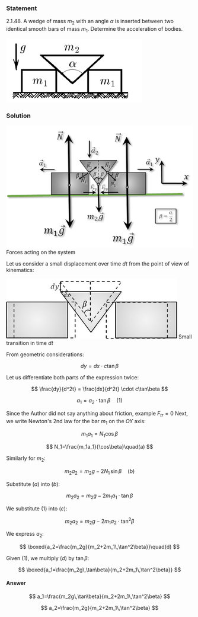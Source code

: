 ###  Statement

$2.1.48.$ A wedge of mass $m_2$ with an angle $\alpha$ is inserted between two identical smooth bars of mass $m_1$. Determine the acceleration of bodies.

![ For problem $2.1.48$ |367x172, 39%](../../img/2.1.48/statement.png)

### Solution

![ Forces acting on the system |617x405, 67%](../../img/2.1.48/sol.png)  Forces acting on the system

Let us consider a small displacement over time $dt$ from the point of view of kinematics:

![ Small transition in time $dt$ |461x163, 47%](../../img/2.1.48/sol1.png)  Small transition in time $dt$

From geometric considerations:

$$
dy = dx \cdot c\tan\beta
$$

Let us differentiate both parts of the expression twice:

$$
\frac{dy}{d^2t} = \frac{dx}{d^2t} \cdot c\tan\beta
$$

$$
a_1 = a_2 \cdot \tan\beta\quad(1)
$$

Since the Author did not say anything about friction, example $F_{tr}=0$ Next, we write Newton's 2nd law for the bar $m_1$ on the $OY$ axis:

$$
m_1a_1=N_1\cos\beta
$$

$$
N_1=\frac{m_1a_1}{\cos\beta}\quad(a)
$$

Similarly for $m_2$:

$$
m_2a_2=m_2g-2N_1\,\sin\beta\quad(b)
$$

Substitute $(a)$ into $(b)$:

$$
m_2a_2=m_2g-2m_1a_1\cdot \tan\beta
$$

We substitute $(1)$ into $(c)$:

$$
m_2a_2=m_2g-2m_1a_2\cdot \tan^2\beta
$$

We express $a_2$:

$$
\boxed{a_2=\frac{m_2g}{m_2+2m_1\,\tan^2\beta}}\quad(d)
$$

Given $(1)$, we multiply $(d)$ by $\tan\beta$:

$$
\boxed{a_1=\frac{m_2g\,\tan\beta}{m_2+2m_1\,\tan^2\beta}}
$$

#### Answer

$$
a_1=\frac{m_2g\,\tan\beta}{m_2+2m_1\,\tan^2\beta}
$$

$$
a_2=\frac{m_2g}{m_2+2m_1\,\tan^2\beta}
$$